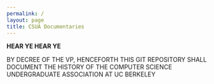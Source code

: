 ```yaml
---
permalink: /
layout: page
title: CSUA Documentaries
---
```


**HEAR YE HEAR YE**

BY DECREE OF THE VP, HENCEFORTH THIS GIT REPOSITORY SHALL DOCUMENT THE HISTORY
OF THE COMPUTER SCIENCE UNDERGRADUATE ASSOCIATION AT UC BERKELEY
